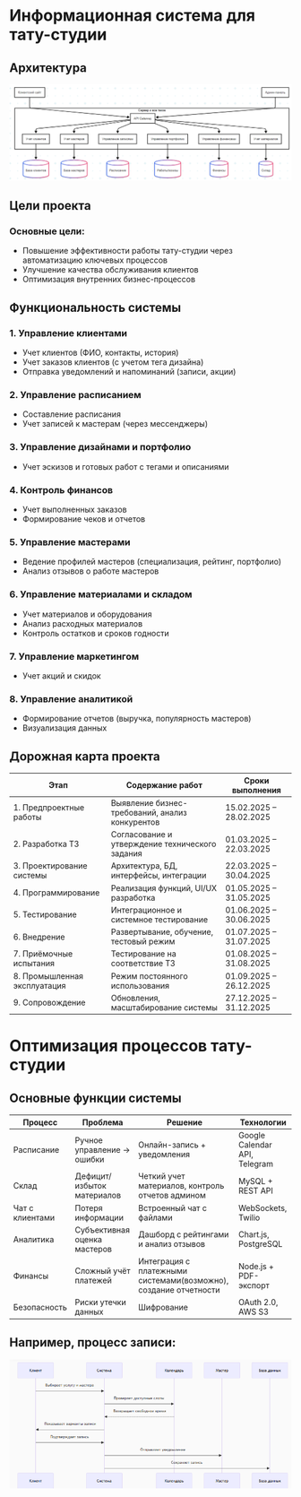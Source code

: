 #  Информационная система для тату-студии

##  Архитектура
![Diagram](architecture.png)



##  Цели проекта

### Основные цели:
-  Повышение эффективности работы тату-студии через автоматизацию ключевых процессов
-  Улучшение качества обслуживания клиентов
-  Оптимизация внутренних бизнес-процессов

##  Функциональность системы

### 1. Управление клиентами
- Учет клиентов (ФИО, контакты, история)
- Учет заказов клиентов (с учетом тега дизайна)
- Отправка уведомлений и напоминаний (записи, акции)


### 2.  Управление расписанием
- Составление расписания
- Учет записей к мастерам (через мессенджеры)

### 3.  Управление дизайнами и портфолио
- Учет эскизов и готовых работ с тегами и описаниями

### 4.  Контроль финансов
- Учет выполненных заказов
- Формирование чеков и отчетов

### 5.  Управление мастерами
- Ведение профилей мастеров (специализация, рейтинг, портфолио)
- Анализ отзывов о работе мастеров

### 6.  Управление материалами и складом
- Учет материалов и оборудования
- Анализ расходных материалов
- Контроль остатков и сроков годности

### 7.  Управление маркетингом
- Учет акций и скидок

### 8.  Управление аналитикой
- Формирование отчетов (выручка, популярность мастеров)
- Визуализация данных

##  Дорожная карта проекта

| Этап | Содержание работ | Сроки выполнения |
|------|------------------|------------------|
| 1. Предпроектные работы | Выявление бизнес-требований, анализ конкурентов | 15.02.2025 – 28.02.2025 |
| 2. Разработка ТЗ | Согласование и утверждение технического задания | 01.03.2025 – 22.03.2025 |
| 3. Проектирование системы | Архитектура, БД, интерфейсы, интеграции | 22.03.2025 – 30.04.2025 |
| 4. Программирование | Реализация функций, UI/UX разработка | 01.05.2025 – 31.05.2025 |
| 5. Тестирование | Интеграционное и системное тестирование | 01.06.2025 – 30.06.2025 |
| 6. Внедрение | Развертывание, обучение, тестовый режим | 01.07.2025 – 31.07.2025 |
| 7. Приёмочные испытания | Тестирование на соответствие ТЗ | 01.08.2025 – 31.08.2025 |
| 8. Промышленная эксплуатация | Режим постоянного использования | 01.09.2025 – 26.12.2025 |
| 9. Сопровождение | Обновления, масштабирование системы | 27.12.2025 – 31.12.2025 |

# Оптимизация процессов тату-студии

##  Основные функции системы

| Процесс               | Проблема                          | Решение                          | Технологии                     |
|-----------------------|-----------------------------------|----------------------------------|--------------------------------|
| Расписание     | Ручное управление → ошибки        | Онлайн-запись + уведомления      | Google Calendar API, Telegram  |
| Склад         | Дефицит/избыток материалов        | Четкий учет материалов, контроль отчетов админом          | MySQL + REST API               |
| Чат с клиентами| Потеря информации                | Встроенный чат с файлами         | WebSockets, Twilio             |
| Аналитика      | Субъективная оценка мастеров      | Дашборд с рейтингами и анализ отзывов             | Chart.js, PostgreSQL           |
|  Финансы        | Сложный учёт платежей             | Интеграция с платежными системами(возможно), создание отчетности               | Node.js + PDF-экспорт          |
|  Безопасность   | Риски утечки данных               | Шифрование              | OAuth 2.0, AWS S3              |

## Например, процесс записи:

![Diagram](111.png)




